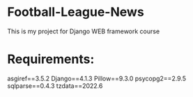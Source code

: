 # Football-League-News
This is my project for Django WEB framework course

# Requirements:
asgiref==3.5.2
Django==4.1.3
Pillow==9.3.0
psycopg2==2.9.5
sqlparse==0.4.3
tzdata==2022.6
